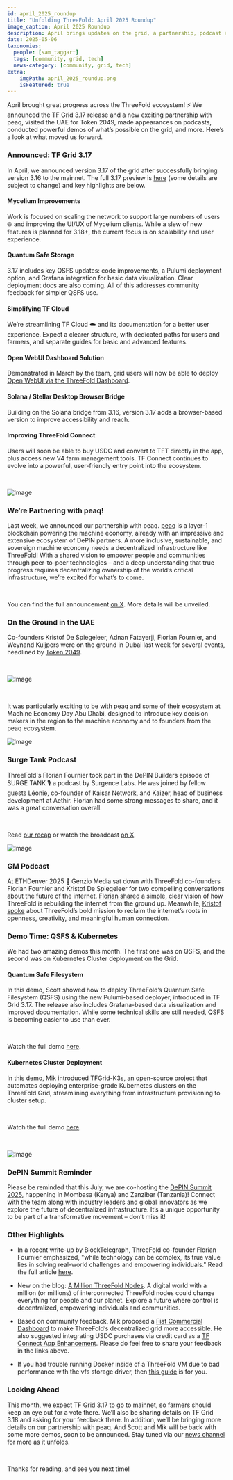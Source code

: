 ```yaml
---
id: april_2025_roundup
title: "Unfolding ThreeFold: April 2025 Roundup"
image_caption: April 2025 Roundup
description: April brings updates on the grid, a partnership, podcast appearances, demos, and more!
date: 2025-05-06
taxonomies:
  people: [sam_taggart]
  tags: [community, grid, tech]
  news-category: [community, grid, tech]
extra:
    imgPath: april_2025_roundup.png
    isFeatured: true
---
```


April brought great progress across the ThreeFold ecosystem! ⚡ We announced the TF Grid 3.17 release and a new exciting partnership with peaq, visited the UAE for Token 2049, made appearances on podcasts, conducted powerful demos of what’s possible on the grid, and more. Here’s a look at what moved us forward. 

### **Announced: TF Grid 3.17**

In April, we announced version 3.17 of the grid after successfully bringing version 3.16 to the mainnet. The full 3.17 preview is [here](https://forum.threefold.io/t/a-preview-of-tf-grid-3-17/4563) (some details are subject to change) and key highlights are below.

#### **Mycelium Improvements**

Work is focused on scaling the network to support large numbers of users 🌐 and improving the UI/UX of Mycelium clients. While a slew of new features is planned for 3.18+, the current focus is on scalability and user experience.

#### **Quantum Safe Storage**

3.17 includes key QSFS updates: code improvements, a Pulumi deployment option, and Grafana integration for basic data visualization. Clear deployment docs are also coming. All of this addresses community feedback for simpler QSFS use.

#### **Simplifying TF Cloud**

We’re streamlining TF Cloud ☁️ and its documentation for a better user experience. Expect a clearer structure, with dedicated paths for users and farmers, and separate guides for basic and advanced features.

#### **Open WebUI Dashboard Solution**

Demonstrated in March by the team, grid users will now be able to deploy [Open WebUI via the ThreeFold Dashboard](https://www.youtube.com/watch?v=4oq15lxvkts).

#### **Solana / Stellar Desktop Browser Bridge**

Building on the Solana bridge from 3.16, version 3.17 adds a browser-based version to improve accessibility and reach.

#### **Improving ThreeFold Connect**

Users will soon be able to buy USDC and convert to TFT directly in the app, plus access new V4 farm management tools. TF Connect continues to evolve into a powerful, user-friendly entry point into the ecosystem.

<br/>

![Image](img/threefoldpeaq.png#mx-auto)

### **We’re Partnering with peaq!**

Last week, we announced our partnership with peaq. [peaq](https://www.peaq.xyz/) is a layer-1 blockchain powering the machine economy, already with an impressive and extensive ecosystem of DePIN partners. A more inclusive, sustainable, and sovereign machine economy needs a decentralized infrastructure like ThreeFold! With a shared vision to empower people and communities through peer-to-peer technologies – and a deep understanding that true progress requires decentralizing ownership of the world’s critical infrastructure, we’re excited for what’s to come.

<br/>

You can find the full announcement [on X](https://x.com/threefold_io/status/1917558741920059651). More details will be unveiled.

### **On the Ground in the UAE**

Co-founders Kristof De Spiegeleer, Adnan Fatayerji, Florian Fournier, and Weynand Kuijpers were on the ground in Dubai last week for several events, headlined by [Token 2049](https://www.dubai.token2049.com/).

<br/>

![Image](img/machineeconomy.jpeg#mx-auto)

<br/>

It was particularly exciting to be with peaq and some of their ecosystem at Machine Economy Day Abu Dhabi, designed to introduce key decision makers in the region to the machine economy and to founders from the peaq ecosystem.

![Image](img/surgetank.png#mx-auto)

### **Surge Tank Podcast**

ThreeFold's Florian Fournier took part in the DePIN Builders episode of SURGE TANK 🎙 a podcast by Surgence Labs. He was joined by fellow guests Léonie, co-founder of Kaisar Network, and Kaizer, head of business development at Aethir. Florian had some strong messages to share, and it was a great conversation overall.

<br/>

Read [our recap](https://forum.threefold.io/t/surge-tank-depin-builders-broadcast-recap/4568) or watch the broadcast [on X](https://x.com/i/broadcasts/1yNGaLRlRDNKj).

![Image](img/gmpod.png#mx-auto)

### **GM Podcast**

At ETHDenver 2025 🦄 Genzio Media sat down with ThreeFold co-founders Florian Fournier and Kristof De Spiegeleer for two compelling conversations about the future of the internet. [Florian shared](https://x.com/i/status/1912955296206434675) a simple, clear vision of how ThreeFold is rebuilding the internet from the ground up. Meanwhile, [Kristof spoke](https://x.com/i/status/1914495473009721731) about ThreeFold’s bold mission to reclaim the internet’s roots in openness, creativity, and meaningful human connection.

### **Demo Time: QSFS & Kubernetes**

We had two amazing demos this month. The first one was on QSFS, and the second was on Kubernetes Cluster deployment on the Grid.

#### **Quantum Safe Filesystem**

In this demo, Scott showed how to deploy ThreeFold’s Quantum Safe Filesystem (QSFS) using the new Pulumi-based deployer, introduced in TF Grid 3.17. The release also includes Grafana-based data visualization and improved documentation. While some technical skills are still needed, QSFS is becoming easier to use than ever.

<br/>

Watch the full demo [here](https://youtu.be/Ho4HJh0DtxM).

#### **Kubernetes Cluster Deployment**

In this demo, Mik introduced TFGrid-K3s, an open-source project that automates deploying enterprise-grade Kubernetes clusters on the ThreeFold Grid, streamlining everything from infrastructure provisioning to cluster setup.

<br/>

Watch the full demo [here](https://youtu.be/DTkLtTUiXVU).

<br/>

![Image](img/depinsummit.png#mx-auto)

### **DePIN Summit Reminder**

Please be reminded that this July, we are co-hosting the [DePIN Summit 2025](https://www.depinsummit.xyz/), happening in Mombasa (Kenya) and Zanzibar (Tanzania)! Connect with the team along with industry leaders and global innovators as we explore the future of decentralized infrastructure. It’s a unique opportunity to be part of a transformative movement – don’t miss it!

### **Other Highlights**

- In a recent write-up by BlockTelegraph, ThreeFold co-founder Florian Fournier emphasized, "while technology can be complex, its true value lies in solving real-world challenges and empowering individuals." Read the full article [here](https://blocktelegraph.io/building-in-web3-top-advice-from-the-experts/). 

- New on the blog: [A Million ThreeFold Nodes](https://threefold.io/blog/a-million-nodes/). A digital world with a million (or millions) of interconnected ThreeFold nodes could change everything for people and our planet. Explore a future where control is decentralized, empowering individuals and communities.

- Based on community feedback, Mik proposed a [Fiat Commercial Dashboard](https://forum.threefold.io/t/fiat-commercial-dashboard-with-co-operators-tf-connect-proposal/4582) to make ThreeFold’s decentralized grid more accessible. He also suggested integrating USDC purchases via credit card as a [TF Connect App Enhancement](https://forum.threefold.io/t/tf-connect-app-enhancement-automated-usdc-to-tft-swap/4564). Please do feel free to share your feedback in the links above. 

- If you had trouble running Docker inside of a ThreeFold VM due to bad performance with the vfs storage driver, then [this guide](https://forum.threefold.io/t/how-to-use-docker-in-threefold-vms/4583) is for you.

### **Looking Ahead**

This month, we expect TF Grid 3.17 to go to mainnet, so farmers should keep an eye out for a vote there. We’ll also be sharing details on TF Grid 3.18 and asking for your feedback there. In addition, we’ll be bringing more details on our partnership with peaq. And Scott and Mik will be back with some more demos, soon to be announced. Stay tuned via our [news channel](https://t.me/threefoldnews) for more as it unfolds. 

<br/>

Thanks for reading, and see you next time!
